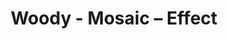 ---
title: Woody - Mosaic – Effect
builder: true
type: coming-soon

# Content section
sections:
  - headerSection
  - aboutSection
  - servicesSection
  - teamSection
  - contactSection
  - subscribeSection

# Background effect
mosaicEffect: 
  enable: true
  side: 17
  shine: 2
  baseTime: 40
  addedTime: 10
  backgroundColor: "rgba(29,60,63,0.9)"
  strokeColor: "rgb(28,29,35)"
  color1: "rgba(121,189,224,0.90)"
  color2: "rgba(225,235,245,0.90)"
  color3: "rgba(255,255,255,0.90)"

---